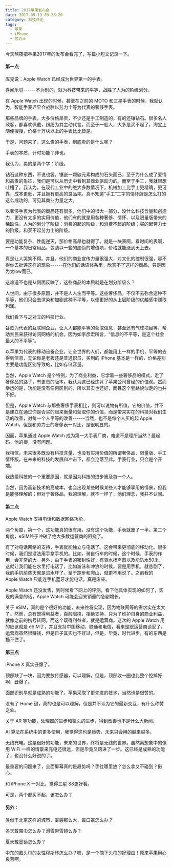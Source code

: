 ```yaml
---
title: 2017苹果发布会
date: 2017-09-13 03:38:20
category: 科技评论
tags:
  - 苹果
  - iPhone
  - 劳力士
---
```


今天熬夜把苹果2017年的发布会看完了，写篇小短文记录一下。

#### 第一点

库克说：Apple Watch 已经成为世界第一的手表。

喜闻乐见------不为别的，就为科技带来的平等，战胜了人为的阶级划分。

<!--more-->

在 Apple Watch 出现的时候，甚至在之前的 MOTO 和三星手表的时候，我就认为，智能手表迟早会战胜以劳力士等为代表的奢侈手表。

那些品牌的手表，大多价格昂贵，不少还是手工制造的，有的还镶钻石。很多名人政客，都喜欢佩戴，纷纷为其主动代言。而至于一般人，大多是买不起了，淘宝上随便搜搜，价格十万块以上的手表比比皆是。

于是，问题来了，这么贵的手表，到底卖的是什么呢？

手表的本质，计时功能？非也。

我认为，卖的是两个字：阶级。

钻石这种东西，不说也罢，镶嵌一颗碳元素构成的石头而已，至于为什么成了爱情和高贵的象征，我们是可以从历史中看到其商业驱动力的。而至于手工，我就很想吐槽了。我认为，在现代工业中的绝大多数情况下，机械加工比手工更精确，更可靠，成本更低，并且拥有更高的良品率。真不知道“手工”二字的情怀牌是怎么打的这么成功的，可见其商业力量之大。

以奢侈手表为代表的商品还有很多，他们中的很大一部分，没什么科技含量和创造力，更没有太多的实用价值，他们有的就是用各种奢侈、情怀、以及限量版带来的稀缺性，人为的划分了阶级：消费的起的阶级，和消费不起的阶级；买的起劳力士的阶级，和买不起劳力士的阶级。

要是功能复杂、性能逆天，那价格高昂也就得了。就是一块表啊，看时间的表啊，一个基本的日常用品，包装以一些的虚伪的增值项，价格就能涨到天上去。

真是让人哭笑不得。并且，他们的商业宣传力量很强大，对文化的控制很强，容不得你去批评这样的现象------在他们的话语体系里，欣赏不了这样的商品，只是因为太low而已。

这难道不也是从侧面反映了，这些商品的本质就是在划分阶级么？

人世间，由于很多原因，并不是人人生而平等。这些奢侈品，不仅不去弥合这种不平等，他们只会去渲染和加剧这种不平等，以便更好的从上层阶级的优越感中赚取利润。

我们看下与之对立的科技行业。

谷歌为代表的互联网企业，让人人都能平等的获取信息，甚至还有气球项目等，帮助贫民来获得访问网络的机会。因为如李彦宏所言，“信息的不平等，是这个社会最大的不平等”。

以苹果为代表的移动设备企业，让全世界的人们，都能用上一样的手机，平等的去得到信息，无论你是老板还是普通职员，买到的 iPhone 基本是一样的，价格差别主要是功能区别导致的，比如存储容量。

当然，Apple Watch 是个特例，为了商业利益，它学着一些奢侈品的模式，走了奢侈品的路子，有更贵的版本。我认为这已经违背了苹果公司曾经的价值观。然而幸运的是，功能是没有任何区别的，所以其实也还好，而且这个套路貌似走的也并不好。

但是，Apple Watch 与那些奢侈手表相比，则可以说物有所值。它的价值，并不是建立在通过你是否买的起来衡量和获取你的价值，而是带来实在的科技对我们生活的改善，对每一个人平等的改善------当然，也不是每个人买的起 Apple Watch，但是和劳力士的奢侈表一对比，是很明显的。

因而，苹果通过 Apple Watch 成为第一大手表厂商，难道不是理所当然？最起码，他的根，没有问题。

我相信，未来很多既没有科技含量、也没有实用价值的所谓奢侈品、限量版、手工情怀版，在未来的科技的发展和冲击下，都会沦落至此。手表行业，只会是个开端。

我热爱科技的一个重要原因，就是因为科技的进步惠及每一个人。

当然，因为高新技术的高成本，也会出现某些时候某些人才能够享用的情景，但我是能够理解的；但对于奢侈品，我的理解，就不一样了，他们理念，我并不认同。

#### 第二点

Apple Watch 支持电话和数据网络功能。

两个角度，第一个，这功能真的很有用，没有这个功能，手表就废了一半。第二个角度，eSIM终于冲破了绝大多数运营商的阻挠了。

有了对电话网络的支持，手表就能独立与电话了。这会带来更彻底的移动化。很多时候，我们是没法用手拿手机的。比如，骑自行车的时候，这个时候，手表的作用，会非常的大。另外，由于手表的密封性好，有驱水扬声器以及能防水50米，这就让我们能在水里打电话了，比如游泳和冲浪的时候。要是用手机，就悲剧了，我的手机前些天就是进水坏了。至于跑步和爬山，就更不用说了。之前我的 Apple Watch 只能连手机蓝牙才能电话，真是废柴。

Apple Watch 还没发售，到时候看下网上的评测，看下他具体实现的如何了，实现的满意的话，Apple Watch 可能会迎来销量的急剧增长。

关于 eSIM，真的是个很好的功能，未来终将实现，因为物联网等的需求实在太大了。然而，总有既得利益者，百般阻挠，拒绝支持，只为了维护自身的商业利益，就像之前的携号转网。而这个既得利益者，就是运营商。这次的 Apple Watch 用的应该就是 eSIM了，并且支持中国移动、联通和电信，看来是跟运营商谈妥了。运营商虽然很赚钱，但是日子其实也不好过，但是，毕竟，时代进步，有的东西是挡不住了。

#### 第三点

iPhone X 真实丑爆了。

顶部缺了一块，因为要放传感器，可以理解，但是，顶部收一圈也比整个挖掉好啊，丑爆了。

面部识别早就是成熟的功能了。苹果采取了更先进的技术，当然也是很赞的。

没有了 Home 键，真的也是可以理解，但是并不认为它的最新交互，有什么称赞之处。

关于 AR 等功能，处理器的进步和镜头的进步，得到改善也不是什么大新闻。

AI 算法在系统中的更多使用，我觉得这也是趋势，未来只会用的越来越多。

无线充电。这是很好的功能，未来的世界，终将是无线的世界。虽然离想象中的像用 WiFi 一样的情景来充电还很远，但是毕竟又跨进了一步。这已经是成熟的功能了，也没什么好说的了。

最重要的问题来了，全面屏幕真的是趋势吗？手往哪里放？怎么拿又不碰到？揪心。

和 iPhone X 一对比，觉得三星 S8更好看。


可是，两个都买不起，该怎么办？

#### 另外：

类似于北京这样的城市，雾霾那么大，戴口罩怎么办？

冬天戴围巾怎么办？滑雪带雪镜么办？

夏天戴墨镜怎么办？

中东的戴头巾的女性穆斯林怎么办？嗯，是一个摘下头巾的好理由！原来苹果用心良苦啊。







